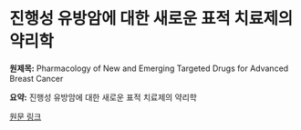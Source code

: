 # 진행성 유방암에 대한 새로운 표적 치료제의 약리학

**원제목:** Pharmacology of New and Emerging Targeted Drugs for Advanced Breast Cancer

**요약:** 진행성 유방암에 대한 새로운 표적 치료제의 약리학

[원문 링크](https://scholar.google.com/scholar_url?url=https://dea.lib.unideb.hu/items/7cbb10dd-6a7c-4e42-9dc5-1d83b0b204e6&hl=ko&sa=X&d=7279722256761422943&ei=Dc1xaLKTM_fWieoPjKS8uQY&scisig=AAZF9b8ePtFFPztMJwjhxmHCcJCv&oi=scholaralrt&hist=BNQUaiIAAAAJ:14506666337630168194:AAZF9b_PeNf8wT0-VehjnTVRx6QU&html=&pos=4&folt=kw-top)

